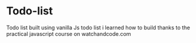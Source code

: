 # Todo-list
Todo list built using vanilla Js
todo list i learned how to build thanks to the practical javascript course on watchandcode.com

